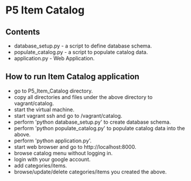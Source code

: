 # P5 Item Catalog
## Contents
* database_setup.py - a script to define database schema.
* populate_catalog.py - a script to populate catalog data.
* application.py - Web Application.

## How to run Item Catalog application
* go to P5_Item_Catalog directory.
* copy all directories and files under the above directory to vagrant/catalog.
* start the virtual machine.
* start vagrant ssh and go to /vagrant/catalog.
* perform 'python database_setup.py' to create database schema.
* perform 'python populate_catalog.py' to populate catalog data into the above.
* perform 'python application.py'.
* start web browser and go to http://localhost:8000.
* browse catalog menu without logging in.
* login with your google account.
* add categories/items.
* browse/update/delete categories/items you created the above.

